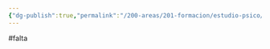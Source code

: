 ```yaml
---
{"dg-publish":true,"permalink":"/200-areas/201-formacion/estudio-psico/herramienta-pragmatica/","dgPassFrontmatter":true}
---
```


#falta 